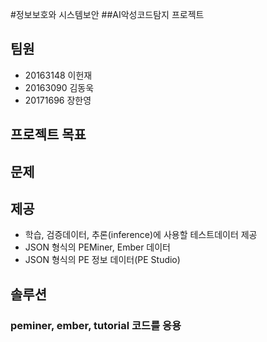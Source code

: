 #정보보호와 시스템보안
##AI악성코드탐지 프로젝트

## 팀원
- 20163148 이헌재
- 20163090 김동욱
- 20171696 장한영

## 프로젝트 목표

## 문제

## 제공
- 학습, 검증데이터, 추론(inference)에 사용할 테스트데이터 제공
- JSON 형식의 PEMiner, Ember 데이터
- JSON 형식의 PE 정보 데이터(PE Studio)


## 솔루션
### peminer, ember, tutorial 코드를 응용
